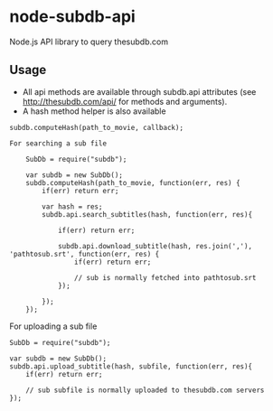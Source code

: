 node-subdb-api
==============

Node.js API library to query thesubdb.com


Usage
-----

- All api methods are available through subdb.api attributes (see http://thesubdb.com/api/ for methods and arguments).
- A hash method helper is also available

```node
subdb.computeHash(path_to_movie, callback);
```

```node
For searching a sub file

	SubDb = require("subdb");

	var subdb = new SubDb();
	subdb.computeHash(path_to_movie, function(err, res) {
		if(err) return err;

		var hash = res;
		subdb.api.search_subtitles(hash, function(err, res){

			if(err) return err;

			subdb.api.download_subtitle(hash, res.join(','), 'pathtosub.srt', function(err, res) {
				if(err) return err;

				// sub is normally fetched into pathtosub.srt
			});

		});
	});
```
For uploading a sub file

	SubDb = require("subdb");

	var subdb = new SubDb();
	subdb.api.upload_subtitle(hash, subfile, function(err, res){
		if(err) return err;

		// sub subfile is normally uploaded to thesubdb.com servers
	});

